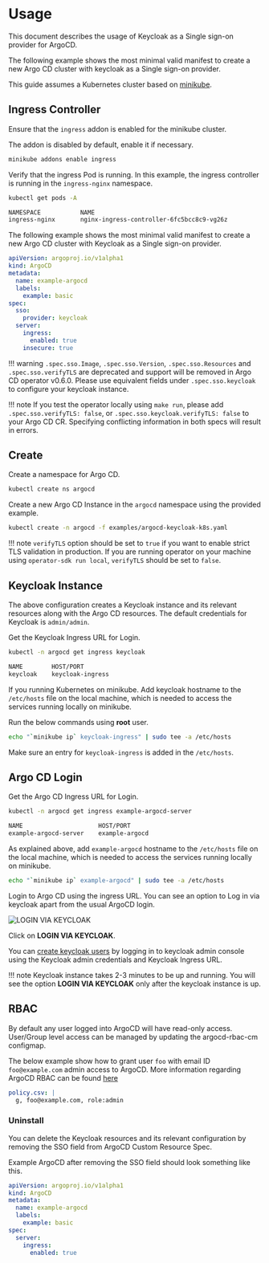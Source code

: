 # Usage

This document describes the usage of Keycloak as a Single sign-on provider for ArgoCD.

The following example shows the most minimal valid manifest to create a new Argo CD cluster with keycloak as a Single sign-on provider.

This guide assumes a Kubernetes cluster based on [minikube](https://minikube.sigs.k8s.io/).

## Ingress Controller

Ensure that the `ingress` addon is enabled for the minikube cluster.

The addon is disabled by default, enable it if necessary.

```bash
minikube addons enable ingress
```

Verify that the ingress Pod is running. In this example, the ingress controller is running in the `ingress-nginx` namespace.

```bash
kubectl get pods -A
```

```txt
NAMESPACE           NAME                                                    READY   STATUS    RESTARTS   AGE
ingress-nginx       nginx-ingress-controller-6fc5bcc8c9-vg26z               1/1     Running   0          9h
```

The following example shows the most minimal valid manifest to create a new Argo CD cluster with Keycloak as a Single sign-on provider.

```yaml
apiVersion: argoproj.io/v1alpha1
kind: ArgoCD
metadata:
  name: example-argocd
  labels:
    example: basic
spec:
  sso:
    provider: keycloak
  server:
    ingress:
      enabled: true
    insecure: true
```

!!! warning
    `.spec.sso.Image`, `.spec.sso.Version`, `.spec.sso.Resources` and `.spec.sso.verifyTLS` are deprecated and support will be removed in Argo CD operator v0.6.0. Please use equivalent fields under `.spec.sso.keycloak` to configure your keycloak instance.

!!! note
    If you test the operator locally using `make run`, please add `.spec.sso.verifyTLS: false`, or `.spec.sso.keycloak.verifyTLS: false` to your Argo CD CR. Specifying conflicting information in both specs will result in errors. 

## Create

Create a namespace for Argo CD.

```bash
kubectl create ns argocd
```

Create a new Argo CD Instance in the `argocd` namespace using the provided example.

```bash
kubectl create -n argocd -f examples/argocd-keycloak-k8s.yaml
```

!!! note
    `verifyTLS` option should be set to `true` if you want to enable strict TLS validation in production. If you are running operator on your machine using `operator-sdk run local`, `verifyTLS` should be set to `false`.

## Keycloak Instance

The above configuration creates a Keycloak instance and its relevant resources along with the Argo CD resources. The default credentials for Keycloak is `admin/admin`.

Get the Keycloak Ingress URL for Login.

```bash
kubectl -n argocd get ingress keycloak
```

```txt
NAME        HOST/PORT     
keycloak    keycloak-ingress  
```

If you running Kubernetes on minikube. Add keycloak hostname to the `/etc/hosts` file on the local machine, which is needed to access the services running locally on minikube.

Run the below commands using **root** user.

```bash
echo "`minikube ip` keycloak-ingress" | sudo tee -a /etc/hosts
```

Make sure an entry for `keycloak-ingress` is added in the `/etc/hosts`.

## Argo CD Login

Get the Argo CD Ingress URL for Login.

```bash
kubectl -n argocd get ingress example-argocd-server
```

```txt
NAME                     HOST/PORT     
example-argocd-server    example-argocd
```

As explained above, add `example-argocd` hostname to the `/etc/hosts` file on the local machine, which is needed to access the services running locally on minikube.

```bash
echo "`minikube ip` example-argocd" | sudo tee -a /etc/hosts
```

Login to Argo CD using the ingress URL. You can see an option to Log in via keycloak apart from the usual ArgoCD login.

![LOGIN VIA KEYCLOAK](../../assets/keycloak/login_via_keycloak.png)

Click on **LOGIN VIA KEYCLOAK**.

You can [create keycloak users](https://www.keycloak.org/docs/latest/getting_started/#creating-a-user) by logging in to keycloak admin console using the Keycloak admin credentials and Keycloak Ingress URL.

!!! note
    Keycloak instance takes 2-3 minutes to be up and running. You will see the option **LOGIN VIA KEYCLOAK** only after the keycloak instance is up.

## RBAC

By default any user logged into ArgoCD will have read-only access. User/Group level access can be managed by updating the argocd-rbac-cm configmap.

The below example show how to grant user `foo` with email ID `foo@example.com` admin access to ArgoCD. More information regarding ArgoCD RBAC can be found [here](https://argoproj.github.io/argo-cd/operator-manual/rbac/)

```yaml
policy.csv: |
  g, foo@example.com, role:admin
```

### Uninstall

You can delete the Keycloak resources and its relevant configuration by removing the SSO field from ArgoCD Custom Resource Spec.

Example ArgoCD after removing the SSO field should look something like this.

```yaml
apiVersion: argoproj.io/v1alpha1
kind: ArgoCD
metadata:
  name: example-argocd
  labels:
    example: basic
spec:
  server:
    ingress:
      enabled: true
```
